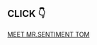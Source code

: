 <h2>CLICK 👇</h2>
<a href="https://www.linkedin.com/embed/feed/update/urn:li:ugcPost:7074554168719376384?compact=1" allowfullscreen="" title="Embedded post" width="710" height="399" frameborder="0">MEET MR.SENTIMENT TOM</a>
